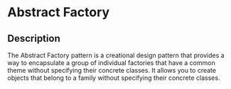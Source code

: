 # Abstract Factory

## Description

The Abstract Factory pattern is a creational design pattern that provides a way to encapsulate a group of individual factories that have a common theme without specifying their concrete classes. It allows you to create objects that belong to a family without specifying their concrete classes.
